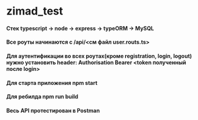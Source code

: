 # zimad_test
#### Стек typescript -> node -> express -> typeORM -> MySQL
#### Все роуты начинаются с /api/<см файл user.routs.ts>
#### Для аутентификации во всех роутах(кроме registration, login, logout) нужно установить header: Authorisation Bearer <token полученный после login>
#### Для старта приложения npm start 
#### Для ребилда npm run build
#### Весь API протестирован в Postman
